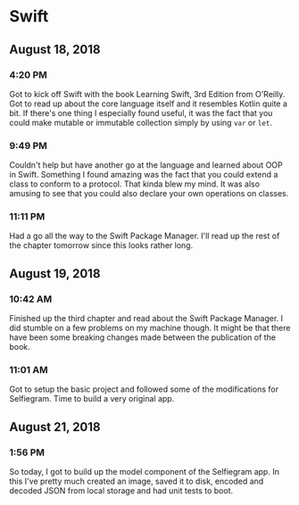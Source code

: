 # Swift

## August 18, 2018

### 4:20 PM

Got to kick off Swift with the book Learning Swift, 3rd Edition from O'Reilly. Got to read up about the core language itself and it resembles Kotlin quite a bit. If there's one thing I especially found useful, it was the fact that you could make mutable or immutable collection simply by using `var` or `let`.

### 9:49 PM

Couldn't help but have another go at the language and learned about OOP in Swift. Something I found amazing was the fact that you could extend a class to conform to a protocol. That kinda blew my mind. It was also amusing to see that you could also declare your own operations on classes.

### 11:11 PM

Had a go all the way to the Swift Package Manager. I'll read up the rest of the chapter tomorrow since this looks rather long.

## August 19, 2018

### 10:42 AM

Finished up the third chapter and read about the Swift Package Manager. I did stumble on a few problems on my machine though. It might be that there have been some breaking changes made between the publication of the book.

### 11:01 AM

Got to setup the basic project and followed some of the modifications for Selfiegram. Time to build a very original app.

## August 21, 2018

### 1:56 PM

So today, I got to build up the model component of the Selfiegram app. In this I've pretty much created an image, saved it to disk, encoded and decoded JSON from local storage and had unit tests to boot.
